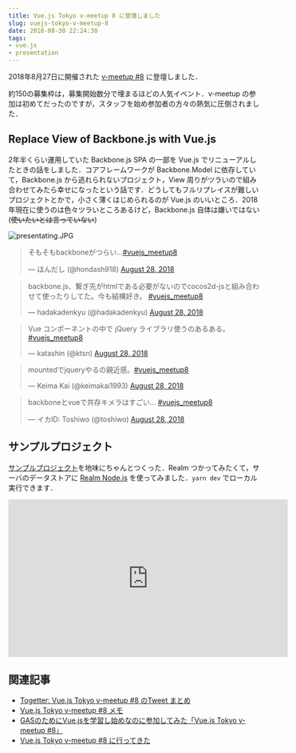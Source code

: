 ```yaml
---
title: Vue.js Tokyo v-meetup 8 に登壇しました
slug: vuejs-tokyo-v-meetup-8
date: 2018-08-30 22:24:38
tags:
- vue.js
- presentation
---
```



2018年8月27日に開催された [v-meetup #8](https://vuejs-meetup.connpass.com/event/95678/) に登壇しました．

約150の募集枠は，募集開始数分で埋まるほどの人気イベント．v-meetup の参加は初めてだったのですが，スタッフを始め参加者の方々の熱気に圧倒されました．

## Replace View of Backbone.js with Vue.js

2年半くらい運用していた Backbone.js SPA の一部を Vue.js でリニューアルしたときの話をしました．コアフレームワークが Backbone.Model に依存していて，Backbone.js から逃れられないプロジェクト，View 周りがツラいので組み合わせてみたら幸せになったという話です．どうしてもフルリプレイスが難しいプロジェクトとかで，小さく薄くはじめられるのが Vue.js のいいところ．2018年現在に使うのは色々ツラいところあるけど，Backbone.js 自体は嫌いではない(~~使いたいとは言っていない~~)


<script async class="speakerdeck-embed" data-id="0ba17ee105ce4746878923d89dca0cc7" data-ratio="1.33333333333333" src="//speakerdeck.com/assets/embed.js"></script>

![presentating.JPG](presentating.JPG 'presentating.JPG')

<blockquote class="twitter-tweet" data-partner="tweetdeck"><p lang="ja" dir="ltr">そもそもbackboneがつらい…<a href="https://twitter.com/hashtag/vuejs_meetup8?src=hash&amp;ref_src=twsrc%5Etfw">#vuejs_meetup8</a></p>&mdash; ほんだし (@hondash918) <a href="https://twitter.com/hondash918/status/1034409445655080961?ref_src=twsrc%5Etfw">August 28, 2018</a></blockquote>
<blockquote class="twitter-tweet" data-partner="tweetdeck"><p lang="ja" dir="ltr">backbone.js、繋ぎ先がhtmlである必要がないのでcocos2d-jsと組み合わせて使ったりしてた。今も結構好き。 <a href="https://twitter.com/hashtag/vuejs_meetup8?src=hash&amp;ref_src=twsrc%5Etfw">#vuejs_meetup8</a></p>&mdash; hadakadenkyu (@hadakadenkyu) <a href="https://twitter.com/hadakadenkyu/status/1034409979556446208?ref_src=twsrc%5Etfw">August 28, 2018</a></blockquote>
<blockquote class="twitter-tweet" data-partner="tweetdeck"><p lang="ja" dir="ltr">Vue コンポーネントの中で jQuery ライブラリ使うのあるある。 <a href="https://twitter.com/hashtag/vuejs_meetup8?src=hash&amp;ref_src=twsrc%5Etfw">#vuejs_meetup8</a></p>&mdash; katashin (@ktsn) <a href="https://twitter.com/ktsn/status/1034410590754627584?ref_src=twsrc%5Etfw">August 28, 2018</a></blockquote>
<blockquote class="twitter-tweet" data-partner="tweetdeck"><p lang="ja" dir="ltr">mountedでjqueryやるの親近感。<a href="https://twitter.com/hashtag/vuejs_meetup8?src=hash&amp;ref_src=twsrc%5Etfw">#vuejs_meetup8</a></p>&mdash; Keima Kai (@keimakai1993) <a href="https://twitter.com/keimakai1993/status/1034410759004905472?ref_src=twsrc%5Etfw">August 28, 2018</a></blockquote>
<blockquote class="twitter-tweet" data-partner="tweetdeck"><p lang="ja" dir="ltr">backboneとvueで共存キメラはすごい... <a href="https://twitter.com/hashtag/vuejs_meetup8?src=hash&amp;ref_src=twsrc%5Etfw">#vuejs_meetup8</a></p>&mdash; イカID: Toshiwo (@toshiwo) <a href="https://twitter.com/toshiwo/status/1034411043278258176?ref_src=twsrc%5Etfw">August 28, 2018</a></blockquote>
<script async src="https://platform.twitter.com/widgets.js" charset="utf-8"></script>

## サンプルプロジェクト


[サンプルプロジェクト](https://github.com/tanakaworld/replace-view-of-backbone-with-vue)を地味にちゃんとつくった．Realm つかってみたくて，サーバのデータストアに [Realm Node.js](https://realm.io/docs/javascript/latest) を使ってみました．`yarn dev` でローカル実行できます．

<iframe width="560" height="315" src="https://www.youtube.com/embed/C-L_pAyYqEI" frameborder="0" allow="autoplay; encrypted-media" allowfullscreen></iframe>



## 関連記事

- [Togetter: Vue.js Tokyo v-meetup #8 のTweet まとめ](https://togetter.com/li/1261430)
- [Vue.js Tokyo v-meetup \#8 メモ](https://www.codeofduty.me/2018/08/28/vuejs-meetup-vol8/)
- [GASのためにVue.jsを学習し始めなのに参加してみた「Vue.js Tokyo v-meetup #8」](https://tonari-it.com/vue-js-meetup8/)
- [Vue.js Tokyo v-meetup #8 に行ってきた](https://jaxx2104.info/v-meetup8/)
